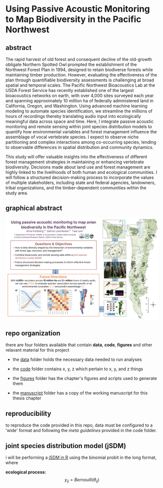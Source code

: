 # Using Passive Acoustic Monitoring to Map Biodiversity in the Pacific Northwest

## abstract
The rapid harvest of old forest and  consequent decline of the old-growth obligate Northern Spotted Owl prompted the establishment of the Northwest Forest Plan in 1994, designed to retain biodiverse forests while maintaining timber production. However, evaluating the effectiveness of the plan through quantifiable biodiversity assessments is challenging at broad spatial and temporal scales. The Pacific Northwest Bioacoustics Lab at the USDA Forest Service has recently established one of the largest bioacoustics networks on earth, with over 4,000 sites surveyed each year and spanning approximately 10 million ha of federally administered land in California, Oregon, and Washington. Using advanced machine learning modeling to automate species identification, we streamline the millions of hours of recordings thereby translating audio input into ecologically meaningful data across space and time. Here, I integrate passive acoustic monitoring and remote sensing within joint species distribution models to quantify how environmental variables and forest management influence the assemblage of vocal vertebrate species. I expect to observe niche partitioning and complex interactions among co-occurring species, lending to observable differences in spatial distribution and community dynamics.

This study will offer valuable insights into the effectiveness of different forest management strategies in maintaining or enhancing vertebrate biodiversity. Decisions made about land use and forest management are highly linked to the livelihoods of both human and ecological communities. I will follow a structured decision-making process to incorporate the values of multiple stakeholders, including state and federal agencies, landowners, tribal organizations, and the timber-dependent communities within the study area.

## graphical abstract
![project workflow](figures/ORTWS_Poster.png)

## repo organization
there are four folders available that contain **data**, **code**, **figures** and other relavant material for this project

- the [data](data) folder holds the necessary data needed to run analyses

- the [code](code) folder contains x, y, z which pertain to x, y, and z things

- the [figures](figures) folder has the chapter's figures and scripts used to generate them

- the [manuscript](manuscript) folder has a copy of the working manuscript for this thesis chapter 

## reproducibility
to reproduce the code provided in this repo, data must be configured to a 'wide' format and following the *meta guidelines* provided in the code folder. 

## joint species distribution model (jSDM)
i will be performing a [jSDM in R](https://cran.r-project.org/web/packages/jSDM/vignettes/jSDM.html) using the binomial probit in the long format, where

**ecological process:**
$$ y_{ij} = Bernoulli(\theta_{ij})$$